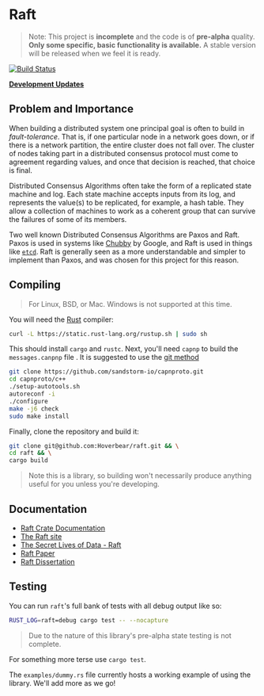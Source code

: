 # Raft #

> Note: This project is **incomplete** and the code is of **pre-alpha** quality. **Only some specific, basic functionality is available.** A stable version will be released when we feel it is ready.

[![Build Status](https://travis-ci.org/Hoverbear/raft.svg)](https://travis-ci.org/Hoverbear/raft)

**[Development Updates](http://www.hoverbear.org/tag/raft/)**

## Problem and Importance ##

When building a distributed system one principal goal is often to build in *fault-tolerance*. That is, if one particular node in a network goes down, or if there is a network partition, the entire cluster does not fall over. The cluster of nodes taking part in a distributed consensus protocol must come to agreement regarding values, and once that decision is reached, that choice is final.

Distributed Consensus Algorithms often take the form of a replicated state machine and log. Each state machine accepts inputs from its log, and represents the value(s) to be replicated, for example, a hash table. They allow a collection of machines to work as a coherent group that can survive the failures of some of its members.

Two well known Distributed Consensus Algorithms are Paxos and Raft. Paxos is used in systems like [Chubby](http://research.google.com/archive/chubby.html) by Google, and Raft is used in things like [`etcd`](https://github.com/coreos/etcd/tree/master/raft). Raft is generally seen as a more understandable and simpler to implement than Paxos, and was chosen for this project for this reason.

## Compiling ##

> For Linux, BSD, or Mac. Windows is not supported at this time.

You will need the [Rust](http://rust-lang.org/) compiler:

```bash
curl -L https://static.rust-lang.org/rustup.sh | sudo sh
```

This should install `cargo` and `rustc`. Next, you'll need `capnp` to build the
`messages.canpnp` file . It is suggested to use the [git method](https://capnproto.org/install.html#installation-unix)

```bash
git clone https://github.com/sandstorm-io/capnproto.git
cd capnproto/c++
./setup-autotools.sh
autoreconf -i
./configure
make -j6 check
sudo make install
```

Finally, clone the repository and build it:

```bash
git clone git@github.com:Hoverbear/raft.git && \
cd raft && \
cargo build
```

> Note this is a library, so building won't necessarily produce anything useful for you unless you're developing.

## Documentation ##

* [Raft Crate Documentation](https://hoverbear.github.io/raft/raft/)
* [The Raft site](https://raftconsensus.github.io/)
* [The Secret Lives of Data - Raft](http://thesecretlivesofdata.com/raft/)
* [Raft Paper](http://ramcloud.stanford.edu/raft.pdf)
* [Raft Dissertation](https://github.com/ongardie/dissertation#readme)

## Testing ##

You can run `raft`'s full bank of tests with all debug output like so:

```bash
RUST_LOG=raft=debug cargo test -- --nocapture
```

> Due to the nature of this library's pre-alpha state testing is not complete.

For something more terse use `cargo test`.

The `examples/dummy.rs` file currently hosts a working example of using the library. We'll add more as we go!
